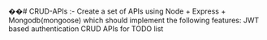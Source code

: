 ��#   C R U D - A P I s :- 
 
Create a set of APIs using Node + Express + Mongodb(mongoose) which should
implement the following features:
JWT based authentication
CRUD APIs for TODO list
